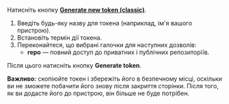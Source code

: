 Натисніть кнопку [**Generate new token (classic)**](https://github.com/settings/tokens).

1. Введіть будь-яку назву для токена (наприклад, ім'я вашого пристрою).
2. Встановіть термін дії токена.
3. Переконайтеся, що вибрані галочки для наступних дозволів:
   - **repo** — повний доступ до приватних і публічних репозиторіїв.

Після цього натисніть кнопку **Generate token**.

**Важливо:** скопіюйте токен і збережіть його в безпечному місці, оскільки ви не зможете побачити його знову після закриття сторінки. Після того, як ви додасте його до пристрою, він більше не буде потрібен.